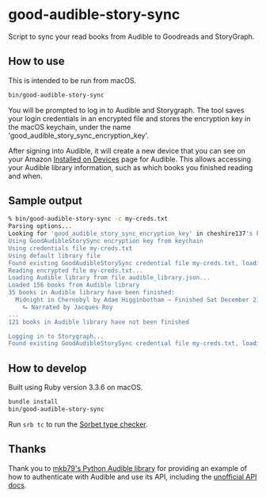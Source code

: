 # good-audible-story-sync

Script to sync your read books from Audible to Goodreads and StoryGraph.

## How to use

This is intended to be run from macOS.

```sh
bin/good-audible-story-sync
```

You will be prompted to log in to Audible and Storygraph. The tool saves your login credentials in
an encrypted file and stores the encryption key in the macOS keychain, under the name
'good_audible_story_sync_encryption_key'.

After signing into Audible, it will create a new device that you can see on your Amazon
[Installed on Devices](https://www.amazon.com/hz/mycd/digital-console/devicedetails?deviceFamily=AUDIBLE_APP)
page for Audible. This allows accessing your Audible library information, such as which books
you finished reading and when.

## Sample output

```sh
% bin/good-audible-story-sync -c my-creds.txt
Parsing options...
Looking for 'good_audible_story_sync_encryption_key' in cheshire137's keychain...
Using GoodAudibleStorySync encryption key from keychain
Using credentials file my-creds.txt
Using default library file
Found existing GoodAudibleStorySync credential file my-creds.txt, loading...
Reading encrypted file my-creds.txt...
Loading Audible library from file audible_library.json...
Loaded 156 books from Audible library
35 books in Audible library have been finished:
  Midnight in Chernobyl by Adam Higginbotham — Finished Sat December 21, 2024 at 12:56am
    ⮑ Narrated by Jacques Roy
...
121 books in Audible library have not been finished

Logging in to Storygraph...
Found existing GoodAudibleStorySync credential file my-creds.txt, loading...
```

## How to develop

Built using Ruby version 3.3.6 on macOS.

```sh
bundle install
bin/good-audible-story-sync
```

Run `srb tc` to run the [Sorbet type checker](https://sorbet.org/).

## Thanks

Thank you to [mkb79's Python Audible library](https://github.com/mkb79/Audible) for providing an example of how to authenticate with Audible and use its API, including the [unofficial API docs](https://audible.readthedocs.io/en/master/misc/external_api.html).
